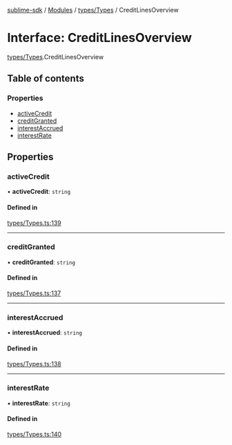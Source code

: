 [sublime-sdk](../README.md) / [Modules](../modules.md) / [types/Types](../modules/types_Types.md) / CreditLinesOverview

# Interface: CreditLinesOverview

[types/Types](../modules/types_Types.md).CreditLinesOverview

## Table of contents

### Properties

- [activeCredit](types_Types.CreditLinesOverview.md#activecredit)
- [creditGranted](types_Types.CreditLinesOverview.md#creditgranted)
- [interestAccrued](types_Types.CreditLinesOverview.md#interestaccrued)
- [interestRate](types_Types.CreditLinesOverview.md#interestrate)

## Properties

### activeCredit

• **activeCredit**: `string`

#### Defined in

[types/Types.ts:139](https://github.com/sublime-finance/sublime-sdk/blob/afbca70/src/types/Types.ts#L139)

___

### creditGranted

• **creditGranted**: `string`

#### Defined in

[types/Types.ts:137](https://github.com/sublime-finance/sublime-sdk/blob/afbca70/src/types/Types.ts#L137)

___

### interestAccrued

• **interestAccrued**: `string`

#### Defined in

[types/Types.ts:138](https://github.com/sublime-finance/sublime-sdk/blob/afbca70/src/types/Types.ts#L138)

___

### interestRate

• **interestRate**: `string`

#### Defined in

[types/Types.ts:140](https://github.com/sublime-finance/sublime-sdk/blob/afbca70/src/types/Types.ts#L140)
